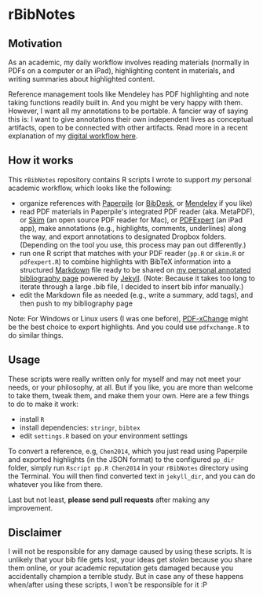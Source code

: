 rBibNotes
=========

## Motivation

As an academic, my daily workflow involves reading materials (normally in PDFs on a computer or an iPad), highlighting content in materials, and writing summaries about highlighted content.

Reference management tools like Mendeley has PDF highlighting and note taking functions readily built in. And you might be very happy with them. However, I want all my annotations to be portable. A fancier way of saying this is: I want to give annotations their own independent lives as conceptual artifacts, open to be connected with other artifacts. Read more in a recent explanation of my [digital workflow here](http://bodong.ch/blog/2016/09/22/paperpile-workflow-part-1/).

## How it works

This `rBibNotes` repository contains R scripts I wrote to support *my* personal academic workflow, which looks like the following:

- organize references with [Paperpile](https://paperpile.com/app) (or [BibDesk](http://bibdesk.sourceforge.net/), or [Mendeley](http://www.mendeley.com/) if you like)
- read PDF materials in Paperpile's integrated PDF reader (aka. MetaPDF), or [Skim](http://skim-app.sourceforge.net/) (an open source PDF reader for Mac), or [PDFExpert](https://readdle.com/products/pdfexpert5/) (an iPad app), make annotations (e.g., highlights, comments, underlines) along the way, and export annotations to designated Dropbox folders. (Depending on the tool you use, this process may pan out differently.)
- run one R script that matches with your PDF reader (`pp.R` or `skim.R` or `pdfexpert.R`) to combine highlights with BibTeX information into a structured [Markdown](http://daringfireball.net/projects/markdown/) file ready to be shared on [my personal annotated bibliography page](http://meefen.github.io/notes/) powered by [Jekyll](http://jekyllrb.com/). (Note: Because it takes too long to iterate through a large .bib file, I decided to insert bib infor manually.)
- edit the Markdown file as needed (e.g., write a summary, add tags), and then push to my bibliography page

Note: For Windows or Linux users (I was one before), [PDF-xChange](http://www.tracker-software.com/product/pdf-xchange-viewer) might be the best choice to export highlights. And you could use `pdfxchange.R` to do similar things.

## Usage

These scripts were really written only for myself and may not meet your needs, or your philosophy, at all. But if you like, you are more than welcome to take them, tweak them, and make them your own. Here are a few things to do to make it work:

- install `R`
- install dependencies: `stringr`, `bibtex`
- edit `settings.R` based on your environment settings

To convert a reference, e.g, `Chen2014`, which you just read using Paperpile and exported highlights (in the JSON format) to the configured `pp_dir` folder, simply run `Rscript pp.R Chen2014` in your `rBibNotes` directory using the Terminal. You will then find converted text in `jekyll_dir`, and you can do whatever you like from there.

Last but not least, **please send pull requests** after making any improvement.

## Disclaimer

I will not be responsible for any damage caused by using these scripts. It is unlikely that your bib file gets lost, your ideas get *stolen* because you share them online, or your academic reputation gets damaged because you accidentally champion a terrible study. But in case any of these happens when/after using these scripts, I won't be responsible for it :P
